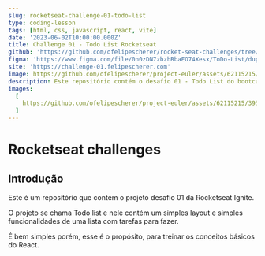 ```yaml
---
slug: rocketseat-challenge-01-todo-list
type: coding-lesson
tags: [html, css, javascript, react, vite]
date: '2023-06-02T10:00:00.000Z'
title: Challenge 01 - Todo List Rocketseat
github: 'https://github.com/ofelipescherer/rocket-seat-challenges/tree/main/01-to-do-list'
figma: 'https://www.figma.com/file/0n0zDN7zbzhRbaEO74Xesx/ToDo-List/duplicate'
site: 'https://challenge-01.felipescherer.com'
image: https://github.com/ofelipescherer/project-euler/assets/62115215/39578de4-2e7a-4430-941c-765c8b287d26
description: Este repositório contém o desafio 01 - Todo List do bootcamp Ignite da Rocketseat
images:
  [
    https://github.com/ofelipescherer/project-euler/assets/62115215/39578de4-2e7a-4430-941c-765c8b287d26
  ]
---
```


# Rocketseat challenges

## Introdução

Este é um repositório que contém o projeto desafio 01 da Rocketseat Ignite.

O projeto se chama Todo list e nele contém um simples layout e simples funcionalidades de uma lista com tarefas para fazer.

É bem simples porém, esse é o propósito, para treinar os conceitos básicos do React.

